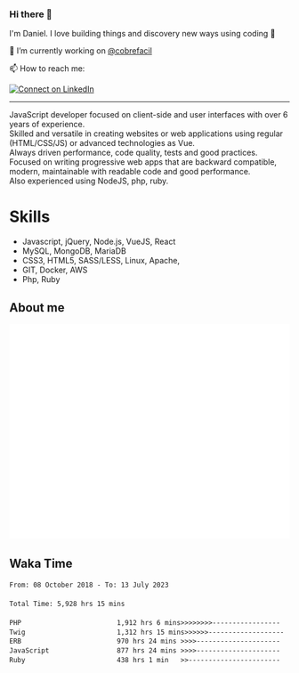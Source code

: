 ### Hi there 👋

I'm Daniel. I love building things and discovery new ways using coding :raised_hands: 

🔭 I’m currently working on [@cobrefacil](https://www.cobrefacil.com.br/)

📫 How to reach me:

[![Connect on LinkedIn](https://img.shields.io/badge/--linkedin?label=LinkedIn&logo=LinkedIn&style=social)](https://www.linkedin.com/in/daniel-cerverizzo/)

---

JavaScript developer focused on client-side and user interfaces with over 6 years of experience.  
Skilled and versatile in creating websites or web applications using regular (HTML/CSS/JS) or advanced technologies as Vue.  
Always driven performance, code quality, tests and good practices.  
 Focused on writing progressive web apps that are backward compatible, modern, maintainable with readable code and good performance.  
Also experienced using NodeJS, php, ruby. 


# Skills

 - Javascript, jQuery, Node.js, VueJS, React
 - MySQL, MongoDB, MariaDB    
 - CSS3, HTML5, SASS/LESS,  Linux, Apache,
 - GIT, Docker, AWS
 - Php, Ruby

## About me

![Metrics](/github-metrics.svg)

## Waka Time

<!--START_SECTION:waka-->

```txt
From: 08 October 2018 - To: 13 July 2023

Total Time: 5,928 hrs 15 mins

PHP                        1,912 hrs 6 mins>>>>>>>>-----------------   32.25 %
Twig                       1,312 hrs 15 mins>>>>>>-------------------   22.14 %
ERB                        970 hrs 24 mins >>>>---------------------   16.37 %
JavaScript                 877 hrs 24 mins >>>>---------------------   14.80 %
Ruby                       438 hrs 1 min   >>-----------------------   07.39 %
```

<!--END_SECTION:waka-->


